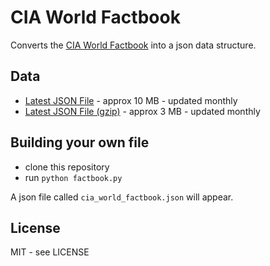 # CIA World Factbook

Converts the [CIA World Factbook](https://www.cia.gov/library/publications/the-world-factbook/index.html) into a json data structure.

## Data

* [Latest JSON File](https://www.github.com/christopherpickering/cia_world_factbook/tree/build/cia_world_factbook.json) - approx 10 MB - updated monthly
* [Latest JSON File (gzip)](https://www.github.com/christopherpickering/cia_world_factbook/tree/build/cia_world_factbook.json.gz) - approx 3 MB - updated monthly

## Building your own file

* clone this repository
* run `python factbook.py`

A json file called `cia_world_factbook.json` will appear.

## License

MIT - see LICENSE
